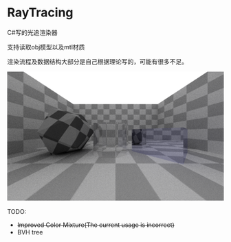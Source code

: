 # RayTracing
C#写的光追渲染器

支持读取obj模型以及mtl材质

渲染流程及数据结构大部分是自己根据理论写的，可能有很多不足。

![Image text](https://github.com/DearVa/RayTracing/blob/master/save.png)

TODO:  
+ ~~Improved Color Mixture(The current usage is incorrect)~~  
+ BVH tree  
